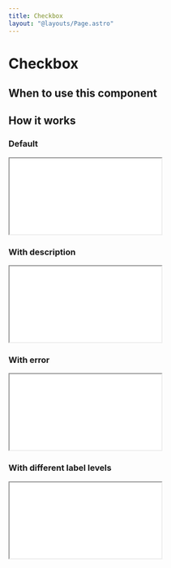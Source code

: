 ```yaml
---
title: Checkbox
layout: "@layouts/Page.astro"
---
```


# Checkbox

## When to use this component

## How it works

### Default

<iframe src="/style/en/examples/fieldset/default-checkbox"></iframe>

### With description

<iframe src="/style/en/examples/fieldset/with-description-checkbox"></iframe>

### With error

<iframe src="/style/en/examples/fieldset/with-error-checkbox"></iframe>

### With different label levels

<iframe src="/style/en/examples/fieldset/complex-checkbox"></iframe>
